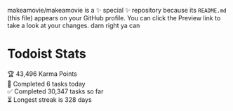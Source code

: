 makeamovie/makeamovie is a ✨ special ✨ repository because its `README.md` (this file) appears on your GitHub profile.
You can click the Preview link to take a look at your changes. darn right ya can

# Todoist Stats

<!-- TODO-IST:START -->
🏆  43,496 Karma Points           
🌸  Completed 6 tasks today           
✅  Completed 30,347 tasks so far           
⏳  Longest streak is 328 days
<!-- TODO-IST:END -->